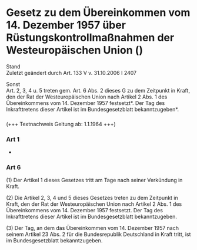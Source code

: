 Gesetz zu dem Übereinkommen vom 14. Dezember 1957 über Rüstungskontrollmaßnahmen der Westeuropäischen Union ()
==============================================================================================================

Stand  
Zuletzt geändert durch Art. 133 V v. 31.10.2006 I 2407

Sonst  
Art. 2, 3, 4 u. 5 treten gem. Art. 6 Abs. 2 dieses G zu dem Zeitpunkt in Kraft, den der Rat der Westeuropäischen Union nach Artikel 2 Abs. 1 des Übereinkommens vom 14. Dezember 1957 festsetzt\*. Der Tag des Inkrafttretens dieser Artikel ist im Bundesgesetzblatt bekanntzugeben\*.

### 

(+++ Textnachweis Geltung ab: 1.1.1964 +++)

### Art 1

-

### Art 6

(1) Der Artikel 1 dieses Gesetzes tritt am Tage nach seiner Verkündung in Kraft.

(2) Die Artikel 2, 3, 4 und 5 dieses Gesetzes treten zu dem Zeitpunkt in Kraft, den der Rat der Westeuropäischen Union nach Artikel 2 Abs. 1 des Übereinkommens vom 14. Dezember 1957 festsetzt. Der Tag des Inkrafttretens dieser Artikel ist im Bundesgesetzblatt bekanntzugeben.

(3) Der Tag, an dem das Übereinkommen vom 14. Dezember 1957 nach seinem Artikel 23 Abs. 2 für die Bundesrepublik Deutschland in Kraft tritt, ist im Bundesgesetzblatt bekanntzugeben.
